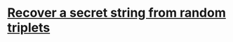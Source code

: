 # [Recover a secret string from random triplets](https://www.codewars.com/kata/53f40dff5f9d31b813000774)